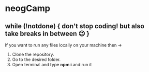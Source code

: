 # neogCamp
while (!notdone)  {
  don't stop coding!
  but also take breaks in between 😉
}
---
If you want to run any files locally on your machine then &#8594;
1. Clone the repository.
2. Go to the desired folder.
3. Open terminal and type **npm i** and run it

